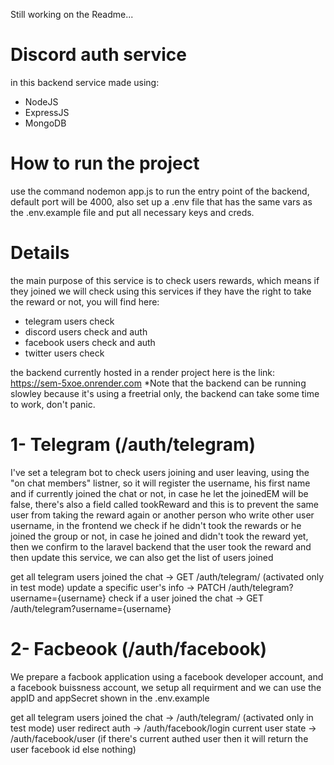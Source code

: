 Still working on the Readme...

# Discord auth service

in this backend service made using:
- NodeJS
- ExpressJS
- MongoDB

# How to run the project

use the command nodemon app.js to run the entry point of the backend, default port will be 4000, also set up a .env file that has the same vars as the .env.example file and put all necessary keys and creds.

# Details

the main purpose of this service is to check users rewards, which means if they joined we will check using this services if they have the right to take the reward or not, you will find here:
- telegram users check
- discord users check and auth
- facebook users check and auth
- twitter users check

the backend currently hosted in a render project here is the link: https://sem-5xoe.onrender.com
*Note that the backend can be running slowley because it's using a freetrial only, the backend can take some time to work, don't panic.

# 1- Telegram (/auth/telegram)

I've set a telegram bot to check users joining and user leaving, using the "on chat members" listner, so it will register the username, his first name and if currently joined the chat or not, in case he let the joinedEM will be false, there's also a field called tookReward and this is to prevent the same user from taking the reward again or another person who write other user username, in the frontend we check if he didn't took the rewards or he joined the group or not, in case he joined and didn't took the reward yet, then we confirm to the laravel backend that the user took the reward and then update this service, we can also get the list of users joined

get all telegram users joined the chat -> GET /auth/telegram/ (activated only in test mode)
update a specific user's info -> PATCH /auth/telegram?username={username}
check if a user joined the chat -> GET /auth/telegram?username={username}

# 2- Facbeook (/auth/facebook)

We prepare a facbook application using a facebook developer account, and a facebook buissness account, we setup all requirment and we can use the appID and appSecret shown in the .env.example

get all telegram users joined the chat -> /auth/telegram/ (activated only in test mode)
user redirect auth -> /auth/facebook/login
current user state -> /auth/facebook/user (if there's current authed user then it will return the user facebook id else nothing)
